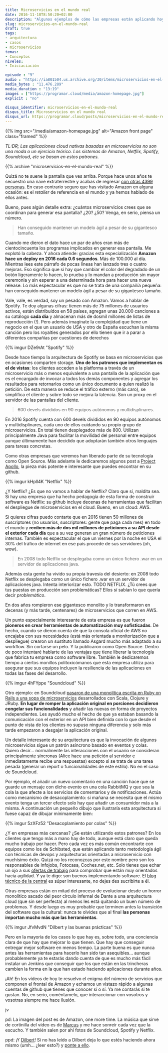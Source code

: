 ```yaml
---
title: Microservicios en el mundo real
date: 2016-11-18T8:50:20+02:00
description: "Algunos ejemplos de cómo las empresas están aplicando hoy en día arquitecturas orientadas a microservicios"
slug: microservicios-en-el-mundo-real
draft: true
tags:
- arquitectura
- casos
- microservicios
temas:
- Conceptos
niveles:
- Iniciaciación

episode : "9"
audio : "https://ia801504.us.archive.org/30/items/microservicios-en-el-mundo-real/audio-post.mp3"
media_bytes : "11.476.289"
media_duration : "13:19"
images : ["https://programar.cloud/media/amazon-homepage.jpg"]
explicit : "no"

disqus_identifier: microservicios-en-el-mundo-real
disqus_title: Microservicios en el mundo real
disqus_url: https://programar.cloud/posts/microservicios-en-el-mundo-real
---
```


{{% img src="/media/amazon-homepage.jpg" alt="Amazon front page" class="framed" %}}

*TL:DR; Las aplicaciones cloud nativas basadas en microservicios no son una moda o un ejercicio teórico. Los sistemas de Amazon, Netflix, Spotify, Soundcloud, etc se basan en estos patrones.*

{{% archive "microservicios-en-el-mundo-real" %}}

Quizá no te suene la pantalla que ves arriba. Porque hace unos años te secuestró una nave extraterrestre y acabas de regresar [con otras 4399 personas](https://www.imdb.com/title/tt0389564/). En caso contrario seguro que has visitado Amazon en alguna ocasión: es el *retailer* de referencia en el mundo y ya hemos hablado de ellos antes.<!--more--> 

Bueno, pues algún detalle extra: ¿cuántos microservicios crees que se coordinan para generar esa pantalla? ¿20? ¿50? Venga, en serio, piensa un número.

> Han conseguido mantener un modelo ágil a pesar de su gigantesco tamaño.

Cuando me dieron el dato hace un par de años eran más de cientocincuenta los programas implicados en generar esa pantalla. Me explotó la cabeza. Y ahora atiende: gracias esta especialización **Amazon hace un deploy en 2016 cada 0.6 segundos**. Más de 100.000 al día. Mientras lees este párrafo de pocas líneas han lanzado tres o cuatro mejoras. Eso significa que si hay que cambiar el color del degradado de un botón ligeramente lo hacen, lo prueba y lo mandan a producción sin mayor ceremonia y sin esperar a una determinada hora para hacer una nueva release. Lo más espectacular es que no se trata de una compañía pequeña: han conseguido mantener un modelo ágil a pesar de su gigantesco tamaño.

Vale, vale, es verdad, soy un pesado con Amazon. Vamos a hablar de Spotify. Te doy algunas cifras: tienen más de 75 millones de usuarios activos, están distribuídos en 58 países, agregan unas 20.000 canciones a su catálogo **cada día** y almacenan más de dosmil millones de listas de reproducción (!). Pero además imagínate la complejidad que tiene un negocio en el que un usuario de USA y otro de España escuchan la misma canción pero los royalties generados por ello tienen que ir a parar a diferentes compañías por cuestiones de derechos

{{% imgur DZe9rAt "Spotify" %}}

Desde hace tiempo la arquitectura de Spotify se basa en microservicios que en ocasiones comparten storage. **Uno de los patrones que implementan es el de vistas**: los clientes acceden a la platforma a través de un microservicio más o menos equivalente a una pantalla de la aplicación que es el encargado de invocar a todos los demás componentes y agregar los resultados para retornarlos como un único documento a quien realizó la petición. De esta manera se reduce el tráfico externo (más caro), se simplifica el cliente y sobre todo se mejora la latencia. Son un proxy en el servidor de las pantallas del cliente.

> 600 devels divididos en 90 equipos autónomos y multidisplinares.

En 2016 Spotify cuenta con 600 devels divididos en 90 equipos autónomos y multidisplinares, cada uno de ellos cuidando su propio grupo de microservicios. En total tienen desplegados más de 800. Utilizan principalmente Java para facilitar la movilidad del personal entre equipos aunque últimamente han decidido que adoptarán también otros lenguajes para tareas concretas.

Como otras empresas que veremos han liberado parte de su tecnología como Open Source. Más adelante le dedicaremos algunos post a [Project Apollo](https://github.com/spotify/apollo), la pieza más potente e interesante que puedes encontrar en su github.

{{% imgur kHpll4K "Netflix" %}}

¿Y Netflix? ¿Es que no vamos a hablar de Netflix? Claro que sí, maldita sea. Si hay una empresa que ha hecho pedagogía de esta forma de construír software es Netflix: su github incluye decenas de herramientas que facilitan el despliegue de microservicios en el cloud. Bueno, en un cloud: AWS. 

Si quieres cifras puedo contarte que en 2016 tienen 50 millones de suscriptores (no usuarios, suscriptores: gente que paga cada mes) en todo el mundo y **reciben más de dos mil millones de peticiones a su API desde el exterior cada día** que a su vez generan un gran número de peticiones internas. También es espectacular el que un viernes por la noche en USA el 30% del tráfico de internet en ese país procede de sus servidores (oh, wow).

> En 2008 todo Netflix se desplegaba como un único fichero .war en un servidor de aplicaciones java.

Además esta gente ha vivido su propia travesía del desierto: en 2008 todo Netflix se desplegaba como un único fichero .war en un servidor de aplicaciones java. Intenta interiorizar esto. TODO NETFLIX. ¿Tú crees que tus puestas en producción son problemáticas? Ellos sí sabían lo que quería decir *problemático*. 

En dos años rompieron ese gigantesco monolito y lo transformaron en decenas (y más tarde, centenares) de microservicios que corren en AWS.

Un punto especialmente interesante de esta empresa es que fueron **pioneros en crear herramientas de automatización muy sofisticadas**. De hecho, cuando se dieron cuenta de que la consola oficial de AWS no encajaba con sus necesidades (está más orientada a monitorización que a despliegue) crearon un sustituto llamado Asgard mucho más adaptado a su workflow. Sin cortarse un pelo. Y la publicaron como Open Source. Dentro de poco intentaré hablarte de las ventajas que tiene liberar la tecnología que fabrica tu empresa como software libre. También le dedicaremos tiempo a ciertos monillos politoxicómanos que esta empresa utiliza para asegurar que sus equipos incluyen la resiliencia de las aplicaciones en todas las fases del desarrollo. 

{{% imgur 4hFYppe "Soundcloud" %}}

Otro ejemplo: en Soundcloud [pasaron de una monolítica escrita en Ruby on Rails a una sopa de microservicios](//philcalcado.com/2015/09/08/how_we_ended_up_with_microservices.html) desarrollados con Scala, Clojure y JRuby. **En lugar de romper la aplicación original en porciones decidieron congelar sus funcionalidades** y añadir las nuevas en forma de proyectos independientes. Les ayudó mucho el hecho de que ya estaban basando la comunicación con el exterior en un API bien definida con lo que desde el punto de vista de los clientes no supuso ninguna diferencia y solo más tarde empezaron a desgajar la aplicación original.

Un detalle interesante de su arquitectura es que la invocación de algunos microservicios sigue un patrón asíncrono basado en eventos y colas. Quiero decir... normalmente las interacciones con el usuario se consideran principalmente síncronas (Alice hace una petición al servidor e inmediatamente recibe una respuestas) excepto si se trata de una tarea pesada (generar un report o funcionalidades de este estilo). No en el caso de Soundcloud. 

Por ejemplo, el añadir un nuevo comentario en una canción hace que se guarde un mensaje con dicho evento en una cola RabbitMQ y que sea la cola la que afecte a los servicios de comentarios y de notificaciones. Actúa como mecanismo de desacoplamiento: si mañana se necesita que el mismo evento tenga un tercer efecto solo hay que añadir un consumidor más a la misma. A continuación un pequeño dibujo que ilustraría esta arquitectura si fuese capaz de dibujar mínimamente bien:

{{% imgur 5zXFz52 "Desacoplamiento por colas" %}}

¿Y en empresas más cercanas? ¿Se están utilizando estos patrones? En los clientes que tengo más a mano hay de todo, aunque está claro que queda mucho trabajo por hacer. Pero cada vez es más común encontrarte con equipos como los de Schibsted, que están aplicando tanto metodología ágil con técnicas de devops y arquitecturas orientadas a microservicio con muchísimo éxito. Quizá no los reconozcas por este nombre pero son los responsables de Infojobs, Fotocasa, Coches.net, etc. Solo tienes que echar un ojo a sus [ofertas de trabajo](//www.google.es/search?q=schibsted+microservicios) para comprobar que están muy orientados hacia agilidad. Y ya te digo: son buenos implementando software. El [blog técnico de la central](//bytes.schibsted.com/category/software-engineering/) es súper interesante, no dejes des sucribirte a él.

Otras empresas están en mitad del proceso de evolucionar desde un horror monolítico sacado del peor círculo infernal de Dante a una arquitectura cloud (que sin ser perfecta) al menos les está quitando un buen número de problemas. Y desde luego es muy probable que terminen antes la transición del software que la cultural: nunca te olvides que al final **las personas importan mucho más que las herramientas**.

{{% imgur JfvMvdN "Dilbert y las buenas prácticas" %}}

Pero en la mayoría de los casos lo que hay es, sobre todo, una conciencia clara de que hay que mejorar lo que tienen. Que hay que conseguir entregar mejor software en menos tiempo. La parte buena es que nunca antes las herramientas para hacerlo han sido tan asequibles... aunque probablemente ya te estarás dando cuenta de que es mucho más fácil instalar un Jenkins que conseguir que los que están en las trincheras cambien la forma en la que han estado haciendo aplicaciones durante años.

¡Ah! En los vídeos de hoy te resuelvo el enigma del número de servicios que componen el frontal de Amazon y echamos un vistazo rápido a algunas cuentas de github que tienes que conocer sí o sí. Ya me contarás si te gustan. No, en serio, coméntamelo, que interaccionar con vosotros y vosotras siempre me hace ilusión.



jv


pd: La imagen del post es de Amazon, one more time. La música que sirve de cortinilla del vídeo es de [Marcus](https://soundcloud.com/musicbymarcus/promo-music-inspiational) y me hace sonreír cada vez que la escucho. Y también salen por ahí fotos de Soundcloud, Spotify y Netflix.

ppd: ¡Y [Dilbert](http://dilbert.com)! Si no has leído a Dilbert deja lo que estés haciendo ahora mismo (umh... ¿leer esto?) y [ponte a ello](http://www.businessinsider.com/scott-adams-favorite-dilbert-comics-2013-10).






